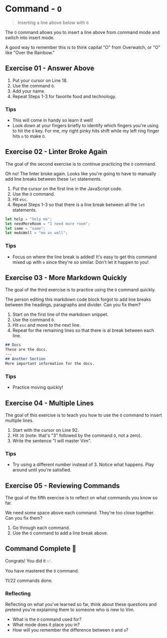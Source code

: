 # Command - `O`

> Inserting a line above below with `O`

The `O` command allows you to insert a line above from command mode and switch into insert mode.

A good way to remember this is to think capital "O" from Overwatch, or "O" like "Over the Rainbow."

## Exercise 01  - Answer Above

1. Put your cursor on Line 18.
2. Use the command `O`.
3. Add your name.
4. Repeat Steps 1-3 for favorite food and technology.

<!-- Text for exercise starts

^Name

^Favorite Food

^Favorite Technology

Text for exercise ends -->

### Tips

- This will come in handy so learn it well!
- Look down at your fingers briefly to identify which fingers you're using to hit the `O` key. For me, my right pinky hits shift while my left ring finger hits `o` to make `O`.

## Exercise 02 - Linter Broke Again

The goal of the second exercise is to continue practicing the `O` command.

Oh no! The linter broke again. Looks like you're going to have to manually add line breaks between these `let` statements.

1. Put the cursor on the first line in the JavaScript code.
2. Use the `O` command.
3. Hit `esc`.
4. Repeat Steps 1-3 so that there is a line break between all the `let` statements.

<!-- Text for exercise starts -->

```javascript
let help = "help me";
let needMoreRoom = "I need more room";
let same = "same";
let meAsWell = "me as well";
```

<!-- Text for exercise ends -->

### Tips

- Focus on where the line break is added! It's easy to get this command mixed up with `o` since they're so similar. Don't let it happen to you!

## Exercise 03  - More Markdown Quickly

The goal of the third exercise is to practice using the `O` command quickly.

The person editing this markdown code block forgot to add line breaks between the headings, paragraphs and divider. Can you fix them?

1. Start on the first line of the markdown snippet.
2. Use the command `O`.
3. Hit `esc` and move to the next line.
4. Repeat for the remaining lines so that there is al break between each line.

<!-- Text for exercise starts -->

```markdown
## Docs
These are the docs.
---
## Another Section
More important information for the docs.
```
<!-- Text for exercise ends -->

### Tips

- Practice moving quickly!

## Exercise 04 - Multiple Lines

The goal of this exercise is to teach you how to use the `O` command to insert multiple lines.

1. Start with the cursor on Line 92.
2. Hit `3O` (note: that's "3" followed by the command `O`, not a zero).
3. Write the sentence "I will master Vim".

<!-- Text for exercise starts

I will master Vim.

Text for exercise ends -->

### Tips

- Try using a different number instead of 3. Notice what happens. Play around until you're satisfied.

## Exercise 05 - Reviewing Commands

The goal of the fifth exercise is to reflect on what commands you know so far.

We need some space above each command. They're too close together. Can you fix them?

1. Go through each command.
2. Use the `O` command to add a line break above.

<!-- Text for exercise starts

- `h` moves left toward the *house*
- `j` moves down (*jumping* off a ledge)
- `k` moves up (*kicking* a soccer ball upward)
- `l` moves right (*left*to right, like English)
- `i` lets me *insert* text
- `A` lets me *Append* text
- `I` lets me *Initially* insert text
- `x` lets me *ex-out* a character
- `r` lets me *replace* a character
- `o` inserts a line below the *original* line
- `O` inserts a line *Over* the current line

Text for exercise ends -->

## Command Complete 🎉

Congrats! You did it ✅.

You have mastered the `O` command.

11/22 commands done.

### Reflecting

Reflecting on what you've learned so far, think about these questions and pretend you're explaining them to someone who is new to Vim.

- What is the `O` command used for?
- What mode does it place you in?
- How will you remember the difference between `O` and `o`?